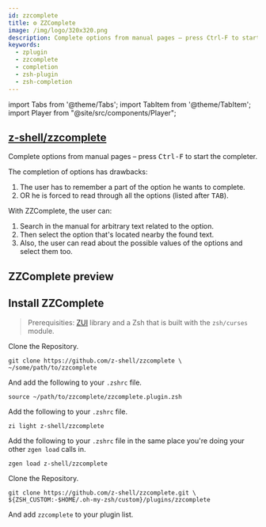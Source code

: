 ```yaml
---
id: zzcomplete
title: ⚙️ ZZComplete
image: /img/logo/320x320.png
description: Complete options from manual pages – press Ctrl-F to start the completer.
keywords:
  - zplugin
  - zzcomplete
  - completion
  - zsh-plugin
  - zsh-completion
---
```


<!-- @format -->

import Tabs from '@theme/Tabs';
import TabItem from '@theme/TabItem';
import Player from "@site/src/components/Player";

## <i class="fa-brands fa-github"></i> [z-shell/zzcomplete][]

Complete options from manual pages – press <kbd>Ctrl-F</kbd> to start the completer.

The completion of options has drawbacks:

1. The user has to remember a part of the option he wants to complete.
2. OR he is forced to read through all the options (listed after <kbd>TAB</kbd>).

With ZZComplete, the user can:

1. Search in the manual for arbitrary text related to the option.
2. Then select the option that's located nearby the found text.
3. Also, the user can read about the possible values of the options and select them too.

## ZZComplete preview

<Player
    src='https://asciinema.org/a/293365.cast'
    rows={21}
    cols={125}
    speed={1}
    idleTimeLimit={1}
    preload
/>

## Install ZZComplete

> Prerequisities: [ZUI][z-shell/zui] library and a Zsh that is built with the `zsh/curses` module.

<Tabs>
  <TabItem value="standalone" label="Standalone" default>

Clone the Repository.

```shell showLineNumbers
git clone https://github.com/z-shell/zzcomplete \
~/some/path/to/zzcomplete
```

And add the following to your `.zshrc` file.

```shell title="~/.zshrc"
source ~/path/to/zzcomplete/zzcomplete.plugin.zsh
```

  </TabItem>
  <TabItem value="zi" label="Zi">

Add the following to your `.zshrc` file.

```shell title="~/.zshrc"
zi light z-shell/zzcomplete
```

  </TabItem>
  <TabItem value="zgen" label="Zgen">

Add the following to your `.zshrc` file in the same place you're doing your other `zgen load` calls in.

```shell title="~/.zshrc"
zgen load z-shell/zzcomplete
```

  </TabItem>
  <TabItem value="oh-my-zsh" label="Oh-My-Zsh">

Clone the Repository.

```shell title="~/.zshrc" showLineNumbers
git clone https://github.com/z-shell/zzcomplete.git \
${ZSH_CUSTOM:-$HOME/.oh-my-zsh/custom}/plugins/zzcomplete
```

And add `zzcomplete` to your plugin list.

  </TabItem>
</Tabs>

<!-- end-of-file -->
<!-- links -->

[z-shell/zui]: https://github.com/z-shell/zui
[z-shell/zzcomplete]: https://github.com/z-shell/zzcomplete
